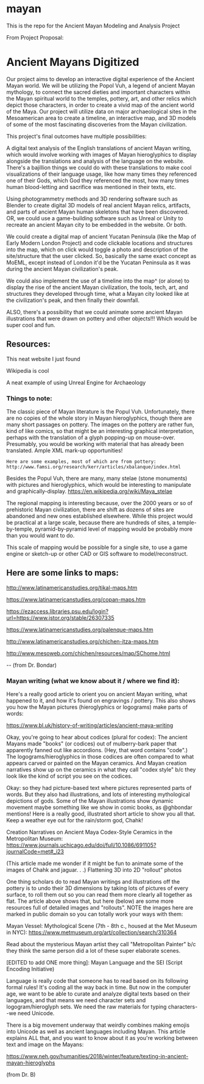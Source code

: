 # mayan
This is the repo for the Ancient Mayan Modeling and Analysis Project


From Project Proposal:


# Ancient Mayans Digitized

Our project aims to develop an interactive digital experience of the Ancient Mayan world. We will be utilizing the Popol Vuh, a legend of ancient Mayan mythology, to connect the sacred dieties and important characters within the Mayan spiritual world to the temples, pottery, art, and other relics which depict those characters, in order to create a vivid map of the ancient world of the Maya. Our project will utilize data on major archaeological sites in the Mesoamerican area to create a timeline, an interactive map, and 3D models of some of the most fascinating discoveries from the Mayan civilization.

This project's final outcomes have multiple possibilities:

 A digital text analysis of the English translations of ancient Mayan writing, which would involve working with images of Mayan hieroglyphics to display alongside the translations and analysis of the language on the website. There's a bajillion things we could do with these translations to make cool visualizations of their language usage, like how many times they referenced one of their Gods, which God they referenced the most, how many times human blood-letting and sacrifice was mentioned in their texts, etc.


 Using photogrammetry methods and 3D rendering software such as Blender to create digital 3D models of real ancient Mayan relics, artifacts, and parts of ancient Mayan human skeletons that have been discovered. OR, we could use a game-building software such as Unreal or Unity to recreate an ancient Mayan city to be embedded in the website. Or both.
    
    
  We could create a digital map of ancient Yucatan Peninsula (like the Map of Early Modern London Project) and code clickable locations and structures into the map, which on click would toggle a photo and description of the site/structure that the user clicked. So, basically the same exact concept as MoEML, except instead of London it'd be the Yucatan Peninsula as it was during the ancient Mayan civilization's peak.


  We could also implement the use of a timeline into the map^ (or alone) to display the rise of the ancient Mayan civilization, the tools, tech, art, and structures they developed through time, what a Mayan city looked like at the civilization's peak, and then finally their downfall.

ALSO, there's a possibility that we could animate some ancient Mayan illustrations that were drawn on pottery and other objects!!! Which would be super cool and fun.

## Resources:

This neat website I just found

Wikipedia is cool

A neat example of using Unreal Engine for Archaeology



### Things to note:

The classic piece of Mayan literature is the Popul Vuh. Unfortunately, there are no copies of the whole story in Mayan hieroglyphics, though there are many short passages on pottery. The images on the pottery are rather fun, kind of like comics, so that might be an interesting graphical interpretation, perhaps with the translation of a glyph popping-up on mouse-over. Presumably, you would be working with material that has already been translated. Ample XML mark-up opportunities!
 
    Here are some examples, most of which are from pottery: http://www.famsi.org/research/kerr/articles/xbalanque/index.html

Besides the Popul Vuh, there are many, many stelae (stone monuments) with pictures and hieroglyphics, which would be interesting to manipulate and graphically-display. https://en.wikipedia.org/wiki/Maya_stelae

The regional mapping is interesting because, over the 2000 years or so of prehistoric Mayan civilization, there are shift as dozens of sites are abandoned and new ones established elsewhere. While this project would be practical at a large scale, because there are hundreds of sites, a temple-by-temple, pyramid-by-pyramid level of mapping would be probably more than you would want to do.

This scale of mapping would be possible for a single site, to use a game engine or sketch-up or other CAD or GIS software to model/reconstruct.





## Here are some links to maps:
http://www.latinamericanstudies.org/tikal-maps.htm

https://www.latinamericanstudies.org/copan-maps.htm

https://ezaccess.libraries.psu.edu/login?url=https://www.jstor.org/stable/26307335

https://www.latinamericanstudies.org/palenque-maps.htm

http://www.latinamericanstudies.org/chichen-itza-maps.htm

http://www.mesoweb.com/chichen/resources/map/SChome.html

-- (from Dr. Bondar)



### Mayan writing (what we know about it / where we find it):

Here's a really good article to orient you on ancient Mayan writing, what happened to it, and how it's found on engravings / pottery. This also shows you how the Mayan pictures (hieroglyphics or logograms) make parts of words:

https://www.bl.uk/history-of-writing/articles/ancient-maya-writing

Okay, you're going to hear about codices (plural for codex): The ancient Mayans made "books" (or codices) out of mulberry-bark paper that apparently fanned out like accordions. (Hey, that word contains "code".) The logograms/hieroglyphics in those codices are often compared to what appears carved or painted on the Mayan ceramics. And Mayan creation narratives show up on the ceramics in what they call "codex style" b/c they look like the kind of script you see on the codices.

Okay: so they had picture-based text where pictures represented parts of words. But they also had illustrations, and lots of interesting mythological depictions of gods. Some of the Mayan illustrations show dynamic movement maybe something like we show in comic books, as @ghbondar mentions! Here is a really good, illustrated short article to show you all that. Keep a weather eye out for the rain/storm god, Chahk!

Creation Narratives on Ancient Maya Codex-Style Ceramics in the Metropolitan Museum:
https://www.journals.uchicago.edu/doi/full/10.1086/691105?journalCode=met#_i23

(This article made me wonder if it might be fun to animate some of the images of Chahk and jaguar. . .)
Flattening 3D into 2D "rollout" photos

One thing scholars do to read Mayan writings and illustrations off the pottery is to undo their 3D dimensions by taking lots of pictures of every surface, to roll them out so you can read them more clearly all together as flat. The article above shows that, but here (below) are some more resources full of detailed images and "rollouts". NOTE the images here are marked in public domain so you can totally work your ways with them:

Mayan Vessel: Mythological Scene (7th - 8th c., housed at the Met Museum in NYC):
https://www.metmuseum.org/art/collection/search/310364

Read about the mysterious Mayan artist they call "Metropolitan Painter" b/c they think the same person did a lot of these super elaborate scenes.

[EDITED to add ONE more thing]:
Mayan Language and the SEI (Script Encoding Initiative)

Language is really code that someone has to read based on its following formal rules! It's coding all the way back in time. But now in the computer age, we want to be able to curate and analyze digital texts based on their languages, and that means we need character sets and logogram/hieroglyph sets. We need the raw materials for typing characters--we need Unicode.

There is a big movement underway that weirdly combines making emojis into Unicode as well as ancient languages including Mayan. This article explains ALL that, and you want to know about it as you're working between text and image on the Mayans:

https://www.neh.gov/humanities/2018/winter/feature/texting-in-ancient-mayan-hieroglyphs

(from Dr. B)
